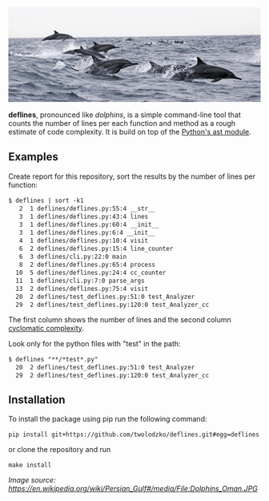 

![Dolphins](img/dolphins.jpg)

**deflines**, pronounced like *dolphins*, is a simple command-line tool that counts the number of lines per each
function and method as a rough estimate of code complexity. It is build on top of the [Python's ast module].

## Examples

Create report for this repository, sort the results by the number of lines per function:

```shell
$ deflines | sort -k1
   2  1 deflines/deflines.py:55:4 __str__
   3  1 deflines/deflines.py:43:4 lines
   3  1 deflines/deflines.py:60:4 __init__
   3  1 deflines/deflines.py:6:4 __init__
   4  1 deflines/deflines.py:10:4 visit
   6  2 deflines/deflines.py:15:4 line_counter
   6  3 deflines/cli.py:22:0 main
   8  2 deflines/deflines.py:65:4 process
  10  5 deflines/deflines.py:24:4 cc_counter
  11  1 deflines/cli.py:7:0 parse_args
  13  2 deflines/deflines.py:75:4 visit
  20  2 deflines/test_deflines.py:51:0 test_Analyzer
  29  2 deflines/test_deflines.py:120:0 test_Analyzer_cc
```

The first column shows the number of lines and the second column [cyclomatic complexity].

Look only for the python files with "test" in the path:

```shell
$ deflines "**/*test*.py"           
  20  2 deflines/test_deflines.py:51:0 test_Analyzer
  29  2 deflines/test_deflines.py:120:0 test_Analyzer_cc
```

## Installation

To install the package using pip run the following command:

```shell
pip install git+https://github.com/twolodzko/deflines.git#egg=deflines
```

or clone the repository and run

```shell
make install
```

*Image source: <https://en.wikipedia.org/wiki/Persian_Gulf#/media/File:Dolphins_Oman.JPG>*


 [cyclomatic complexity]: https://radon.readthedocs.io/en/latest/intro.html
 [Python's ast module]: https://sadh.life/post/ast/
